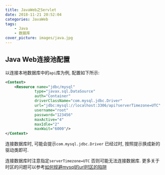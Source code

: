 ```yaml
---
title: JavaWeb之Servlet
date: 2018-11-21 20:52:04
categories: JavaWeb
tags:
    - Java
    - 数据库
cover_picture: images/java.jpg
---
```

<!-- <script type="text/javascript" src="https://cdnjs.cloudflare.com/ajax/libs/mathjax/2.7.4/MathJax.js?config=default"></script> -->





Java Web连接池配置
---------------------------

以连接本地数据库中的`api`库为例, 配置如下所示: 

``` xml
<Context>
    <Resource name="jdbc/mysql"
             type="javax.sql.DataSource"
             auth="Container"
             driverClassName="com.mysql.jdbc.Driver"
             url="jdbc:mysql://localhost:3306/api?serverTimezone=UTC"
             username="root"
             password="123456"
             maxActive="4"
             maxIdle="2"
             maxWait="6000"/>
</Context>
```

连接数据库时, 可能会提示`com.mysql.jdbc.Driver` 已经过时, 按照提示换成新的驱动类即可. 


连接数据库时注意指定`serverTimezone=UTC` 否则可能无法连接数据库. 更多关于时区的问题可以参考[如何规避mysql的url时区的陷阱](https://www.jianshu.com/p/7e9247c0b81a)
